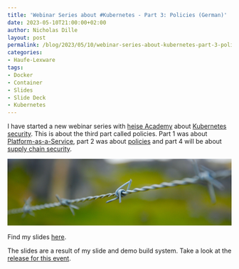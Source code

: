 ```yaml
---
title: 'Webinar Series about #Kubernetes - Part 3: Policies (German)'
date: 2023-05-10T21:00:00+02:00
author: Nicholas Dille
layout: post
permalink: /blog/2023/05/10/webinar-series-about-kubernetes-part-3-policies/
categories:
- Haufe-Lexware
tags:
- Docker
- Container
- Slides
- Slide Deck
- Kubernetes
---
```

I have started a new webinar series with [heise Academy](https://heise-academy.de/) about [Kubernetes security](https://webinare.heise.de/kubernetes-security/). This is about the third part called policies. Part 1 was about [Platform-as-a-Service](/blog/2023/04/26/webinar-series-about-kubernetes-part-1-platform-as-a-service/), part 2 was about [policies](/blog/2023/05/03/webinar-series-about-kubernetes-part-2-network-policies/) and part 4 will be about [supply chain security](/blog/2023/04/26/webinar-series-about-kubernetes-part-4-supply-chain-security/).

<img src="/media/2023/05/kerin-gedge-otvlAB3VXDY-unsplash.jpg" style="object-fit: cover; object-position: center 30%; width: 100%; height: 150px;" />

<!--more-->

Find my slides [here](/slides/2023-05-10/heise-Webinar-KubernetesPolicies.html).

The slides are a result of my slide and demo build system. Take a look at the [release for this event](https://github.com/nicholasdille/container-slides/releases/tag/20230510).